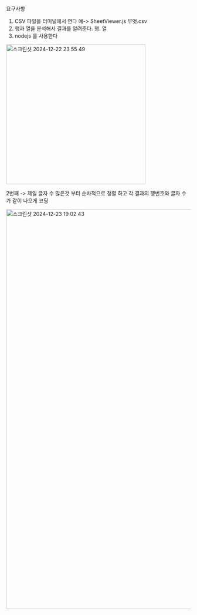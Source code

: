 요구사항

1. CSV 파일을 터미널에서 연다 예-> SheetViewer.js 무엇.csv
2. 행과 열을 분석해서 결과를 알려준다. 행. 열
3. nodejs 를 사용한다

<img width="380" alt="스크린샷 2024-12-22 23 55 49" src="https://github.com/user-attachments/assets/33286e80-ccfe-44c7-a7d5-3e965d29c6a6" />

2번째 -> 제일 글자 수 많은것 부터 순차적으로 정렬 하고 각 결과의 행번호와 글자 수가 같이 나오게 코딩 

<img width="1087" alt="스크린샷 2024-12-23 19 02 43" src="https://github.com/user-attachments/assets/03345c23-be66-47ee-80a5-0478d0ed6b24" />

 

